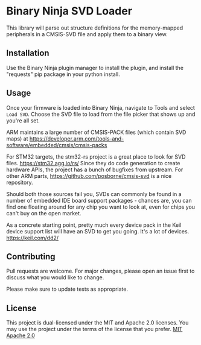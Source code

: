 # Binary Ninja SVD Loader

This library will parse out structure definitions for the memory-mapped peripherals in a CMSIS-SVD file and apply them to a binary view.

## Installation

Use the Binary Ninja plugin manager to install the plugin, and install the "requests" pip package in your python install.

## Usage

Once your firmware is loaded into Binary Ninja, navigate to Tools and select
`Load SVD`. Choose the SVD file to load from the file picker that shows up and
you're all set.

ARM maintains a large number of CMSIS-PACK files (which contain SVD maps) at 
https://developer.arm.com/tools-and-software/embedded/cmsis/cmsis-packs

For STM32 targets, the stm32-rs project is a great place to look for SVD files.
https://stm32.agg.io/rs/ Since they do code generation to create hardware APIs,
the project has a bunch of bugfixes from upstream. For other ARM parts,
https://github.com/posborne/cmsis-svd is a nice repository.

Should both those sources fail you, SVDs can commonly be found in a number of
embedded IDE board support packages - chances are, you can find one floating
around for any chip you want to look at, even for chips you can't buy on the
open market.

As a concrete starting point, pretty much every device pack in the Keil device
support list will have an SVD to get you going. It's a lot of devices.
https://keil.com/dd2/


## Contributing
Pull requests are welcome. For major changes, please open an issue first to discuss what you would like to change.

Please make sure to update tests as appropriate.

## License
This project is dual-licensed under the MIT and Apache 2.0 licenses. You may
use the project under the terms of the license that you prefer.
[MIT](https://choosealicense.com/licenses/mit/)
[Apache 2.0](https://choosealicense.com/licenses/apache-2.0/)
